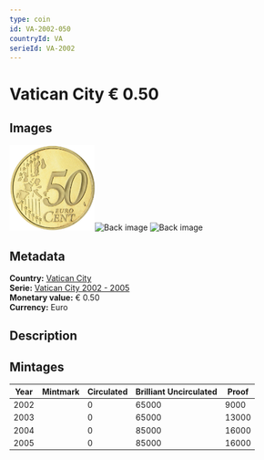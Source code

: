 ```yaml
---
type: coin
id: VA-2002-050
countryId: VA
serieId: VA-2002
---
```


# Vatican City € 0.50

## Images

<img src="../../../img/common-2002-050.png" height="150" alt="Front image"><img src="img/vatican city-2002-050.png" height="150" alt="Back image">     ![Back image]()

## Metadata

**Country:** [Vatican City](../index.md)\
**Serie:** [Vatican City 2002 - 2005](index.md)\
**Monetary value:** € 0.50\
**Currency:** Euro

## Description


## Mintages

| Year | Mintmark | Circulated | Brilliant Uncirculated | Proof |
| ---- | -------- | ---------- | ---------------------- | ----- |
| 2002 |  | 0| 65000 | 9000 |
| 2003 |  | 0| 65000 | 13000 |
| 2004 |  | 0| 85000 | 16000 |
| 2005 |  | 0| 85000 | 16000 |
